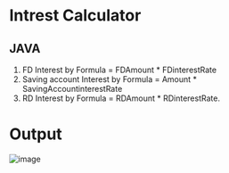 # Intrest Calculator

## JAVA

1. FD Interest by Formula = FDAmount * FDinterestRate
2. Saving account Interest by Formula = Amount * SavingAccountinterestRate
3. RD Interest by Formula = RDAmount * RDinterestRate.

# Output
![image](https://user-images.githubusercontent.com/72241207/170029239-85d56d3e-cce1-47b8-888a-4b24f4137ad4.png)
